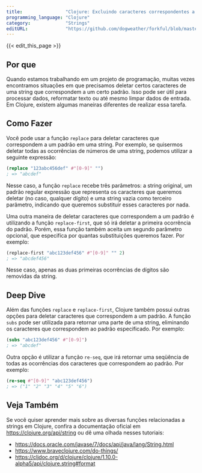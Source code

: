 ```yaml
---
title:                "Clojure: Excluindo caracteres correspondentes a um padrão"
programming_language: "Clojure"
category:             "Strings"
editURL:              "https://github.com/dogweather/forkful/blob/master/content/pt/clojure/deleting-characters-matching-a-pattern.md"
---
```


{{< edit_this_page >}}

## Por que

Quando estamos trabalhando em um projeto de programação, muitas vezes encontramos situações em que precisamos deletar certos caracteres de uma string que correspondem a um certo padrão. Isso pode ser útil para processar dados, reformatar texto ou até mesmo limpar dados de entrada. Em Clojure, existem algumas maneiras diferentes de realizar essa tarefa.

## Como Fazer

Você pode usar a função `replace` para deletar caracteres que correspondem a um padrão em uma string. Por exemplo, se quisermos deletar todas as ocorrências de números de uma string, podemos utilizar a seguinte expressão:

```Clojure
(replace "123abc456def" #"[0-9]" "")
; => "abcdef"
```

Nesse caso, a função `replace` recebe três parâmetros: a string original, um padrão regular expressão que representa os caracteres que queremos deletar (no caso, qualquer dígito) e uma string vazia como terceiro parâmetro, indicando que queremos substituir esses caracteres por nada.

Uma outra maneira de deletar caracteres que correspondem a um padrão é utilizando a função `replace-first`, que só irá deletar a primeira ocorrência do padrão. Porém, essa função também aceita um segundo parâmetro opcional, que especifíca por quantas substituições queremos fazer. Por exemplo:

```Clojure
(replace-first "abc123def456" #"[0-9]" "" 2)
; => "abcdef456"
```

Nesse caso, apenas as duas primeiras ocorrências de dígitos são removidas da string.

## Deep Dive

Além das funções `replace` e `replace-first`, Clojure também possui outras opções para deletar caracteres que correspondem a um padrão. A função `subs` pode ser utilizada para retornar uma parte de uma string, eliminando os caracteres que correspondem ao padrão especificado. Por exemplo:

```Clojure
(subs "abc123def456" #"[0-9]")
; => "abcdef"
```

Outra opção é utilizar a função `re-seq`, que irá retornar uma seqüência de todas as ocorrências dos caracteres que correspondem ao padrão. Por exemplo:

```Clojure
(re-seq #"[0-9]" "abc123def456")
; => ("1" "2" "3" "4" "5" "6")
```

## Veja Também

Se você quiser aprender mais sobre as diversas funções relacionadas a strings em Clojure, confira a documentação oficial em https://clojure.org/api/string ou dê uma olhada nesses tutoriais: 

- https://docs.oracle.com/javase/7/docs/api/java/lang/String.html
- https://www.braveclojure.com/do-things/
- https://cljdoc.org/d/clojure/clojure/1.10.0-alpha5/api/clojure.string#format